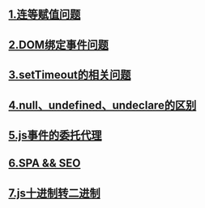 ## [1.连等赋值问题](https://github.com/lizhengcdst/Qustions/issues/2 "连等赋值问题")

## [2.DOM绑定事件问题](https://github.com/lizhengcdst/Qustions/issues/5 "DOM绑定事件问题")

## [3.setTimeout的相关问题](https://github.com/lizhengcdst/Qustions/issues/6 "setTimeout的相关问题")

## [4.null、undefined、undeclare的区别](https://github.com/lizhengcdst/Qustions/issues/7 "null、undefined、undeclare的区别")

## [5.js事件的委托代理](https://github.com/lizhengcdst/Qustions/issues/8 "js事件的委托代理")

## [6.SPA && SEO](https://github.com/lizhengcdst/Qustions/issues/9 "SPA && SEO")

## [7.js十进制转二进制](https://github.com/lizhengcdst/Qustions/issues/10 "js十进制转二进制")

